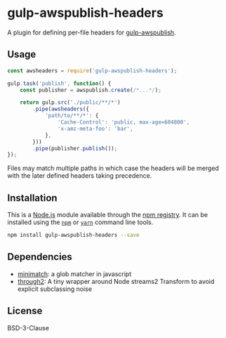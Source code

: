 # gulp-awspublish-headers

A plugin for defining per-file headers for [gulp-awspublish](https://github.com/pgherveou/gulp-awspublish).

## Usage

```js
const awsheaders = require('gulp-awspublish-headers');

gulp.task('publish', function() {
	const publisher = awspublish.create(/*...*/);

	return gulp.src('./public/**/*')
		.pipe(awsheaders({
			'path/to/**/*': {
				'Cache-Control': 'public, max-age=604800',
				'x-amz-meta-foo': 'bar',
			},
		}))
		.pipe(publisher.publish());
});
```

Files may match multiple paths in which case the headers will be merged with the later defined headers taking precedence.

## Installation

This is a [Node.js](https://nodejs.org/) module available through the 
[npm registry](https://www.npmjs.com/). It can be installed using the 
[`npm`](https://docs.npmjs.com/getting-started/installing-npm-packages-locally)
or 
[`yarn`](https://yarnpkg.com/en/)
command line tools.

```sh
npm install gulp-awspublish-headers --save
```

## Dependencies

- [minimatch](https://ghub.io/minimatch): a glob matcher in javascript
- [through2](https://ghub.io/through2): A tiny wrapper around Node streams2 Transform to avoid explicit subclassing noise

## License

BSD-3-Clause
